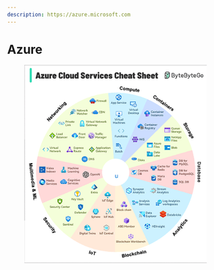 ```yaml
---
description: https://azure.microsoft.com
---
```


# Azure



<figure><img src="../.gitbook/assets/Azure Cloud Services Cheat Sheet.gif" alt=""><figcaption></figcaption></figure>
